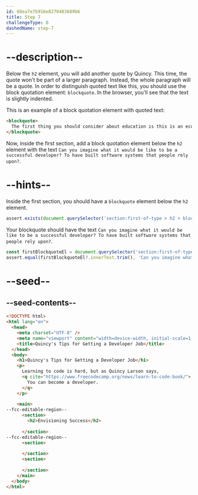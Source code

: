 ```yaml
---
id: 68ea7e7b916e8270483689b6
title: Step 7
challengeType: 0
dashedName: step-7
---
```


# --description--

Below the `h2` element, you will add another quote by Quincy. This time, the quote won't be part of a larger paragraph. Instead, the whole paragraph will be a quote. In order to distinguish quoted text like this, you should use the block quotation element: `blockquote`. In the browser, you'll see that the text is slightly indented.

This is an example of a block quotation element with quoted text:

```html
<blockquote>
  The first thing you should consider about education is this is an economic decision.
</blockquote>
```

Now, inside the first section, add a block quotation element below the `h2` element with the text `Can you imagine what it would be like to be a successful developer? To have built software systems that people rely upon?`.

# --hints--

Inside the first section, you should have a `blockquote` element below the `h2` element.

```js
assert.exists(document.querySelector('section:first-of-type > h2 + blockquote'));
```

Your blockquote should have the text `Can you imagine what it would be like to be a successful developer? To have built software systems that people rely upon?`.

```js
const firstBlockquoteEl = document.querySelector('section:first-of-type > h2 + blockquote');
assert.equal(firstBlockquoteEl?.innerText.trim(), 'Can you imagine what it would be like to be a successful developer? To have built software systems that people rely upon?');
```

# --seed--

## --seed-contents--

```html
<!DOCTYPE html>
<html lang="en">
  <head>
    <meta charset="UTF-8" />
    <meta name="viewport" content="width=device-width, initial-scale=1.0" />
    <title>Quincy's Tips for Getting a Developer Job</title>
  </head>
  <body>
    <h1>Quincy's Tips for Getting a Developer Job</h1>
    <p>
      Learning to code is hard, but as Quincy Larson says, 
      <q cite="https://www.freecodecamp.org/news/learn-to-code-book/">
        You can become a developer.
      </q>
    </p>
    
    <main>
--fcc-editable-region--
      <section>
        <h2>Envisioning Success</h2>
        
      </section>
--fcc-editable-region--
      <section>
        
      </section>
      <section>
        
      </section>
    </main>
  </body>
</html>
```
